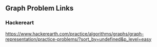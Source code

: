 ## Graph Problem Links
### Hackereart
https://www.hackerearth.com/practice/algorithms/graphs/graph-representation/practice-problems/?sort_by=undefined&p_level=easy
